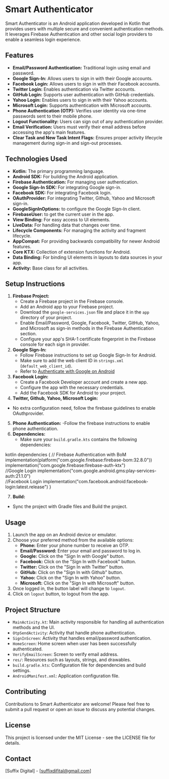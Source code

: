 # Smart Authenticator

Smart Authenticator is an Android application developed in Kotlin that provides users with multiple secure and convenient authentication methods. It leverages Firebase Authentication and other social login providers to enable a seamless login experience.

## Features

-   **Email/Password Authentication:** Traditional login using email and password.
-   **Google Sign-In:** Allows users to sign in with their Google accounts.
-   **Facebook Login:** Allows users to sign in with their Facebook accounts.
-   **Twitter Login:** Enables authentication via Twitter accounts.
-   **GitHub Login:** Supports user authentication with GitHub credentials.
-   **Yahoo Login:** Enables users to sign in with their Yahoo accounts.
-   **Microsoft Login:** Supports authentication with Microsoft accounts.
-   **Phone Authentication (OTP):** Verifies user identity via one-time passwords sent to their mobile phone.
-   **Logout Functionality:** Users can sign out of any authentication provider.
- **Email Verification:** Users must verify their email address before accessing the app's main features.
- **Clear Task and New Task Intent Flags:** Ensures proper activity lifecycle management during sign-in and sign-out processes.

## Technologies Used

-   **Kotlin:** The primary programming language.
-   **Android SDK:** For building the Android application.
-   **Firebase Authentication:** For managing user authentication.
-   **Google Sign-In SDK:** For integrating Google sign-in.
-   **Facebook SDK:** For integrating Facebook login.
- **OAuthProvider:** For integrating Twitter, Github, Yahoo and Microsoft sign-in.
- **GoogleSignInOptions:** to configure the Google Sign-In client.
- **FirebaseUser:** to get the current user in the app.
-   **View Binding:** For easy access to UI elements.
-   **LiveData:** For handling data that changes over time.
-   **Lifecycle Components:** For managing the activity and fragment lifecycle.
-   **AppCompat:** For providing backwards compatibility for newer Android features.
-   **Core KTX:** Collection of extension functions for Android.
- **Data Binding:** For binding UI elements in layouts to data sources in your app.
- **Activity:** Base class for all activities.

## Setup Instructions

1.  **Firebase Project:**
    -   Create a Firebase project in the Firebase console.
    -   Add an Android app to your Firebase project.
    -   Download the `google-services.json` file and place it in the `app` directory of your project.
    -   Enable Email/Password, Google, Facebook, Twitter, GitHub, Yahoo, and Microsoft as sign-in methods in the Firebase Authentication section.
    - Configure your app's SHA-1 certificate fingerprint in the Firebase console for each sign in provider.
2.  **Google Sign-In:**
    -   Follow Firebase instructions to set up Google Sign-In for Android.
    -   Make sure to add the web client ID in `strings.xml` (`default_web_client_id`).
    - Refer to [Authenticate with Google on Android](https://firebase.google.com/docs/auth/android/google-signin)
3.  **Facebook Login:**
    -   Create a Facebook Developer account and create a new app.
    -   Configure the app with the necessary credentials.
    -   Add the Facebook SDK for Android to your project.
4. **Twitter, Github, Yahoo, Microsoft Login:**
- No extra configuration need, follow the firebase guidelines to enable OAuthprovider.
5. **Phone Authentication:**
   -Follow the firebase instructions to enable phone authentication.
6. **Dependencies:**
    - Make sure your `build.gradle.kts` contains the following dependencies:

kotlin dependencies { 
// Firebase Authentication with BoM 
implementation(platform("com.google.firebase:firebase-bom:32.8.0")) 
implementation("com.google.firebase:firebase-auth-ktx")   
//Google Login
implementation("com.google.android.gms:play-services-auth:21.1.0")    
//Facebook Login
implementation("com.facebook.android:facebook-login:latest.release")
}

7. **Build:**
- Sync the project with Gradle files and Build the project.

## Usage

1.  Launch the app on an Android device or emulator.
2.  Choose your preferred method from the available options:
    -   **Phone:** Enter your phone number to receive an OTP.
    -   **Email/Password:** Enter your email and password to log in.
    -   **Google:** Click on the "Sign In with Google" button.
    -   **Facebook:** Click on the "Sign In with Facebook" button.
    -   **Twitter:** Click on the "Sign In with Twitter" button.
    -   **GitHub:** Click on the "Sign In with Github" button.
    -   **Yahoo:** Click on the "Sign In with Yahoo" button.
    -   **Microsoft:** Click on the "Sign In with Microsoft" button.
3. Once logged in, the button label will change to `logout`.
4. Click on `logout` button, to logout from the app.

## Project Structure

-   `MainActivity.kt`: Main activity responsible for handling all authentication methods and the UI.
- `OtpSendActivity`: Activity that handle phone authentication.
- `SignInScreen`: Activity that handles email/password authentication.
- `HomeScreen`: Home screen when user has been successfully authenticated.
- `VerifyEmailScreen`: Screen to verify email address.
-   `res/`: Resources such as layouts, strings, and drawables.
-   `build.gradle.kts`: Configuration file for dependencies and build settings.
-   `AndroidManifest.xml`: Application configuration file.

## Contributing

Contributions to Smart Authenticator are welcome! Please feel free to submit a pull request or open an issue to discuss any potential changes.

## License

This project is licensed under the MIT License - see the LICENSE file for details.

## Contact

[Suffix Digital] - [suffixdifital@gmail.com]